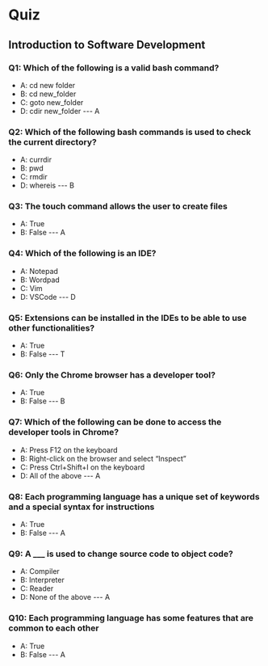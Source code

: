 # Quiz

## Introduction to Software Development

### Q1: Which of the following is a valid bash command?
- A: cd new folder
- B: cd new_folder
- C: goto new_folder
- D: cdir new_folder
--- A

### Q2: Which of the following bash commands is used to check the current directory?
- A: currdir
- B: pwd
- C: rmdir
- D: whereis
--- B

### Q3: The touch command allows the user to create files
- A: True
- B: False
--- A

### Q4: Which of the following is an IDE?
- A: Notepad
- B: Wordpad
- C: Vim
- D: VSCode
--- D

### Q5: Extensions can be installed in the IDEs to be able to use other functionalities?
- A: True
- B: False
--- T

### Q6: Only the Chrome browser has a developer tool?
- A: True
- B: False
--- B

### Q7: Which of the following can be done to access the developer tools in Chrome?
- A: Press F12 on the keyboard
- B: Right-click on the browser and select “Inspect”
- C: Press Ctrl+Shift+I on the keyboard
- D: All of the above
--- A

### Q8: Each programming language has a unique set of keywords and a special syntax for instructions
- A: True
- B: False
--- A

### Q9: A ___ is used to change source code to object code?
- A: Compiler
- B: Interpreter
- C: Reader
- D: None of the above
--- A

### Q10: Each programming language has some features that are common to each other
- A: True
- B: False
--- A
